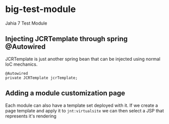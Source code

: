 # big-test-module
Jahia 7 Test Module

## Injecting JCRTemplate through spring @Autowired

JCRTemplate is just another spring bean that can be injected using normal IoC mechanics.

```
@Autowired
private JCRTemplate jcrTemplate;
```

## Adding a module customization page

Each module can also have a template set deployed with it. If we create a page template and apply it to `jnt:virtualsite` we can then select a JSP that represents it's rendering

